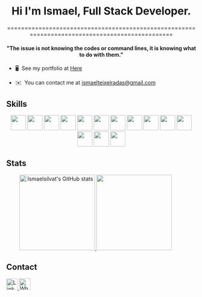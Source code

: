   <h1 align="center">Hi I'm Ismael, Full Stack Developer.</h1>
<div display="center" align="center">

===============================================================================================

</div>

  <h4 align="center">
  ⁠"The issue is not knowing the codes or command lines, it is knowing what to do with them." </h4>
  
* 🖥️  See my portfolio at [Here](https://portfolioismael.netlify.app/)

* ✉️  You can contact me at [ismaelteixeiradas@gmail.com](mailto:ismaelteixeiradas@gmail.com)

## Skills
  <div align="center">
    <img height=40 width=40  src="https://cdn.jsdelivr.net/gh/devicons/devicon/icons/javascript/javascript-original.svg" />
    <img height=40 width=40  src="https://upload.wikimedia.org/wikipedia/commons/d/d9/Node.js_logo.svg" />
    <img height=40 width=40  src="https://cdn.jsdelivr.net/gh/devicons/devicon/icons/jquery/jquery-original.svg" />
    <img height=40 width=40  src="https://cdn.jsdelivr.net/gh/devicons/devicon/icons/typescript/typescript-original.svg" />
    <img height=40 width=40  src="https://cdn.jsdelivr.net/gh/devicons/devicon/icons/python/python-original.svg" />
    <img height=40 width=40  src="https://cdn.jsdelivr.net/gh/devicons/devicon/icons/java/java-original.svg" /> 
    <img height=40 width=40  src="https://cdn.jsdelivr.net/gh/devicons/devicon/icons/cplusplus/cplusplus-original.svg" />
    <img height=40 width=40  src="https://cdn.jsdelivr.net/gh/devicons/devicon/icons/mysql/mysql-original.svg" />
    <img height=40 width=40  src="https://cdn.jsdelivr.net/gh/devicons/devicon/icons/postgresql/postgresql-original.svg" />
    <img height=40 width=40  src="https://cdn.jsdelivr.net/gh/devicons/devicon/icons/mongodb/mongodb-original.svg" />  
    <img height=40 width=40  src="https://cdn.jsdelivr.net/gh/devicons/devicon/icons/docker/docker-original.svg" />
    <img height=40 width=40  src="https://cdn.jsdelivr.net/gh/devicons/devicon/icons/react/react-original.svg" />
    <img height=40 width=40  src="https://cdn.jsdelivr.net/gh/devicons/devicon/icons/bootstrap/bootstrap-original.svg" />
    <img height=40 width=40  src="https://cdn.jsdelivr.net/gh/devicons/devicon/icons/tailwindcss/tailwindcss-plain.svg" />
          
  </div>

## Stats
<div align="center">
    <a href="http://www.github.com/ismaelsilvat">
    <img height="200rem" src="https://github-readme-stats.vercel.app/api?username=ismaelsilvat&show_icons=true&hide=&count_private=true&title_color=6366f1&text_color=ffffff&icon_color=14b8a6&bg_color=101010&hide_border=true&show_icons=true" alt="Ismaelsilvat's GitHub stats" />
    </a>
    <a href="http://www.github.com/ismaelsilvat">
      <img style="margin-right: 30px;" height="200rem" src="https://github-readme-streak-stats.herokuapp.com/?user=ismaelsilvat&stroke=f9f9f9&background=111111&ring=6366f1&fire=6366f1&currStreakNum=ffffff&currStreakLabel=6366f1&sideNums=ffffff&sideLabels=ffffff&dates=ffffff&hide_border=true" />
      </a>
</div>

## Contact
  <a href="https://www.linkedin.com/in/ismael-teixeira-da-silva/">
    <img height="30rem" alt="Linkedin" src="https://img.shields.io/badge/linkedin-%231DA1F2.svg?&style=for-the-badge&logo=linkedin&logoColor=black"/>
  </a>
  <a href="https://api.whatsapp.com/send?1=pt_BR&phone=55048991891499">
    <img height="30rem" alt="Whatsapp" src="https://img.shields.io/badge/whatsapp-%2CB742.svg?&style=for-the-badge&logo=whatsapp&logoColor=black"/>
  </a>
